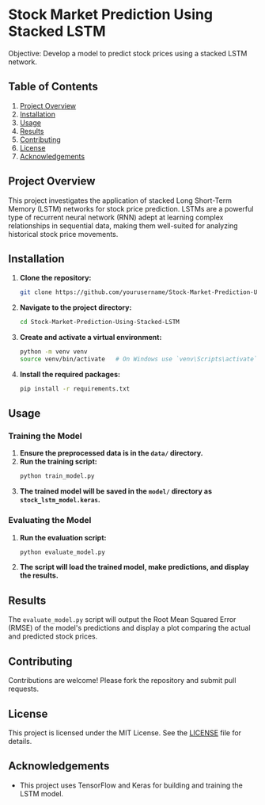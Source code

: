 # Stock Market Prediction Using Stacked LSTM
Objective: Develop a model to predict stock prices using a stacked LSTM network.

## Table of Contents
1. [Project Overview](#project-overview)
2. [Installation](#installation)
3. [Usage](#usage)
4. [Results](#results)
5. [Contributing](#contributing)
6. [License](#license)
7. [Acknowledgements](#acknowledgements)

## Project Overview
This project investigates the application of stacked Long Short-Term Memory (LSTM) networks for stock price prediction. LSTMs are a powerful type of recurrent neural network (RNN) adept at learning complex relationships in sequential data, making them well-suited for analyzing historical stock price movements.

## Installation
1. **Clone the repository:**
    ```sh
    git clone https://github.com/yourusername/Stock-Market-Prediction-Using-Stacked-LSTM.git
    ```
2. **Navigate to the project directory:**
    ```sh
    cd Stock-Market-Prediction-Using-Stacked-LSTM
    ```
3. **Create and activate a virtual environment:**
    ```sh
    python -m venv venv
    source venv/bin/activate   # On Windows use `venv\Scripts\activate`
    ```
4. **Install the required packages:**
    ```sh
    pip install -r requirements.txt
    ```

## Usage
### Training the Model
1. **Ensure the preprocessed data is in the `data/` directory.**
2. **Run the training script:**
    ```sh
    python train_model.py
    ```
3. **The trained model will be saved in the `model/` directory as `stock_lstm_model.keras`.**

### Evaluating the Model
1. **Run the evaluation script:**
    ```sh
    python evaluate_model.py
    ```
2. **The script will load the trained model, make predictions, and display the results.**

## Results
The `evaluate_model.py` script will output the Root Mean Squared Error (RMSE) of the model's predictions and display a plot comparing the actual and predicted stock prices.

## Contributing
Contributions are welcome! Please fork the repository and submit pull requests.

## License
This project is licensed under the MIT License. See the [LICENSE](LICENSE) file for details.

## Acknowledgements
- This project uses TensorFlow and Keras for building and training the LSTM model.
